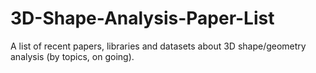 # 3D-Shape-Analysis-Paper-List
A list of recent papers, libraries and datasets about 3D shape/geometry analysis (by topics, on going). 
